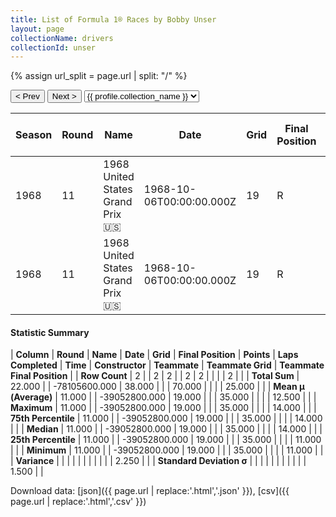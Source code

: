 ```yaml
---
title: List of Formula 1® Races by Bobby Unser
layout: page
collectionName: drivers
collectionId: unser
---
```


{% assign url_split = page.url | split: "/" %}
<div id="collection-navigation">
<button onclick="selector.options[selector.selectedIndex-1].value && (window.location = selector.options[selector.selectedIndex-1].value);">&lt; Prev</button>
<button onclick="selector.options[selector.selectedIndex+1].value && (window.location = selector.options[selector.selectedIndex+1].value);">Next &gt;</button>
<select id="selector" onchange="this.options[this.selectedIndex].value && (window.location = this.options[this.selectedIndex].value);">
  {% for collectionId in site.data[page.collectionName].refs %}
    {% if collectionId == page.collectionId %}
      {% assign selected = "selected" %}
    {% else %}
      {% assign selected = "" %}
    {% endif %}
    {% assign profile = site.data[page.collectionName][collectionId].profile %}
    <option value="/f1/{{ page.collectionName }}/{{ collectionId }}/{{ url_split[4] }}" {{ selected }}>{{ profile.collection_name }}</option>
  {% endfor %}
</select>
</div>

| Season | Round | Name | Date | Grid | Final Position | Points | Laps Completed | Time | Constructor | Teammate | Teammate Grid | Teammate Final Position |
|--|--|--|--|--|--|--|--|--|--|--|--|--|
| 1968 | 11 | 1968 United States Grand Prix 🇺🇸 | 1968-10-06T00:00:00.000Z | 19 | R | 0.0 | 35 |   | BRM 🇬🇧 | [Piers Courage 🇬🇧](/f1/drivers/courage) | 14 | R |
| 1968 | 11 | 1968 United States Grand Prix 🇺🇸 | 1968-10-06T00:00:00.000Z | 19 | R | 0.0 | 35 |   | BRM 🇬🇧 | [Pedro Rodríguez 🇲🇽](/f1/drivers/rodriguez) | 11 | R |

#### Statistic Summary

| **Column** | **Round** | **Name** | **Date** | **Grid** | **Final Position** | **Points** | **Laps Completed** | **Time** | **Constructor** | **Teammate** | **Teammate Grid** | **Teammate Final Position** |
| **Row Count** | 2 |  | 2 | 2 |  | 2 | 2 |  |  |  | 2 |  |
| **Total Sum** | 22.000 |  | -78105600.000 | 38.000 |  |  | 70.000 |  |  |  | 25.000 |  |
| **Mean μ (Average)** | 11.000 |  | -39052800.000 | 19.000 |  |  | 35.000 |  |  |  | 12.500 |  |
| **Maximum** | 11.000 |  | -39052800.000 | 19.000 |  |  | 35.000 |  |  |  | 14.000 |  |
| **75th Percentile** | 11.000 |  | -39052800.000 | 19.000 |  |  | 35.000 |  |  |  | 14.000 |  |
| **Median** | 11.000 |  | -39052800.000 | 19.000 |  |  | 35.000 |  |  |  | 14.000 |  |
| **25th Percentile** | 11.000 |  | -39052800.000 | 19.000 |  |  | 35.000 |  |  |  | 11.000 |  |
| **Minimum** | 11.000 |  | -39052800.000 | 19.000 |  |  | 35.000 |  |  |  | 11.000 |  |
| **Variance** |  |  |  |  |  |  |  |  |  |  | 2.250 |  |
| **Standard Deviation σ** |  |  |  |  |  |  |  |  |  |  | 1.500 |  |

Download data: [json]({{ page.url | replace:'.html','.json' }}), [csv]({{ page.url | replace:'.html','.csv' }})
